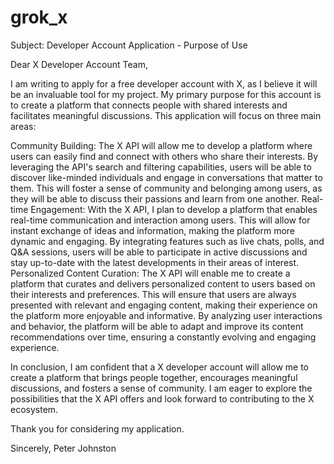 # grok_x
Subject: Developer Account Application - Purpose of Use

Dear X Developer Account Team,

I am writing to apply for a free developer account with X, as I believe it will be an invaluable tool for my project. My primary purpose for this account is to create a platform that connects people with shared interests and facilitates meaningful discussions. This application will focus on three main areas:

Community Building:
The X API will allow me to develop a platform where users can easily find and connect with others who share their interests. By leveraging the API's search and filtering capabilities, users will be able to discover like-minded individuals and engage in conversations that matter to them. This will foster a sense of community and belonging among users, as they will be able to discuss their passions and learn from one another.
Real-time Engagement:
With the X API, I plan to develop a platform that enables real-time communication and interaction among users. This will allow for instant exchange of ideas and information, making the platform more dynamic and engaging. By integrating features such as live chats, polls, and Q&A sessions, users will be able to participate in active discussions and stay up-to-date with the latest developments in their areas of interest.
Personalized Content Curation:
The X API will enable me to create a platform that curates and delivers personalized content to users based on their interests and preferences. This will ensure that users are always presented with relevant and engaging content, making their experience on the platform more enjoyable and informative. By analyzing user interactions and behavior, the platform will be able to adapt and improve its content recommendations over time, ensuring a constantly evolving and engaging experience.

In conclusion, I am confident that a X developer account will allow me to create a platform that brings people together, encourages meaningful discussions, and fosters a sense of community. I am eager to explore the possibilities that the X API offers and look forward to contributing to the X ecosystem.

Thank you for considering my application.

Sincerely,
Peter Johnston
